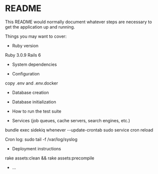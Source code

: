 # README

This README would normally document whatever steps are necessary to get the
application up and running.

Things you may want to cover:

* Ruby version

Ruby 3.0.9
Rails 6
* System dependencies

* Configuration

copy .env and .env.docker 
* Database creation

* Database initialization

* How to run the test suite

* Services (job queues, cache servers, search engines, etc.)

bundle exec sidekiq
whenever --update-crontab
sudo service cron reload

Cron log: sudo tail -f /var/log/syslog
* Deployment instructions

rake assets:clean && rake assets:precompile 
* ...
